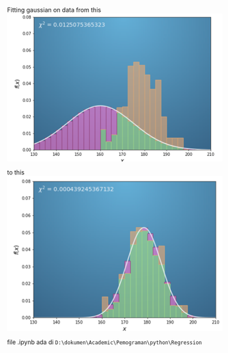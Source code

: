 Fitting gaussian on data
from this 
![85afea521cbe5da1c870738f733fc863.png](../../../../_resources/85afea521cbe5da1c870738f733fc863.png)

to this
![de6d774085cca1795a7442e58c3004c2.png](../../../../_resources/de6d774085cca1795a7442e58c3004c2.png)

file .ipynb ada di `D:\dokumen\Academic\Pemograman\python\Regression`